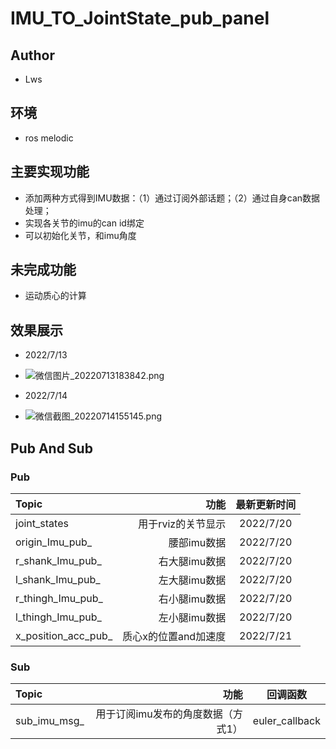 # IMU_TO_JointState_pub_panel

## Author
* Lws

## 环境
* ros melodic 

## 主要实现功能
* 添加两种方式得到IMU数据：（1）通过订阅外部话题；（2）通过自身can数据处理；
* 实现各关节的imu的can id绑定
* 可以初始化关节，和imu角度

## 未完成功能
* 运动质心的计算

## 效果展示
* 2022/7/13
* ![微信图片_20220713183842.png](https://s2.loli.net/2022/07/13/FkNXBgSY3HIZlAG.png)

* 2022/7/14
* ![微信截图_20220714155145.png](https://s2.loli.net/2022/07/14/sojVtRMAdDONr9k.png)

## Pub And Sub
### Pub
|   Topic    | 功能  |  最新更新时间  |
|:-----------|--------:|:------:|
|    joint_states     | 用于rviz的关节显示   | 2022/7/20 |
|    origin_Imu_pub_     | 腰部imu数据      | 2022/7/20 |
|    r_shank_Imu_pub_     | 右大腿imu数据     | 2022/7/20 |
|    l_shank_Imu_pub_     | 左大腿imu数据   | 2022/7/20 |
|    r_thingh_Imu_pub_     | 右小腿imu数据   | 2022/7/20 |
|    l_thingh_Imu_pub_     | 左小腿imu数据      | 2022/7/20 |
|    x_position_acc_pub_     | 质心x的位置and加速度      | 2022/7/21 |

### Sub
|   Topic    | 功能  |  回调函数  |
|:-----------|--------:|:------:|
|   sub_imu_msg_   | 用于订阅imu发布的角度数据（方式1）| euler_callback |
